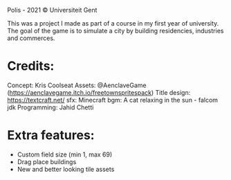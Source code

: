 Polis - 2021 © Universiteit Gent

This was a project I made as part of a course in my first year of university.
The goal of the game is to simulate a city by building residencies, industries and commerces.


Credits:
==========
Concept: Kris Coolseat
Assets: @AenclaveGame (https://aenclavegame.itch.io/freetownspritespack)
Title design: https://textcraft.net/
sfx: Minecraft
bgm: A cat relaxing in the sun - falcom jdk
Programming: Jahid Chetti


Extra features:
================
- Custom field size (min 1, max 69)
- Drag place buildings
- New and better looking tile assets
